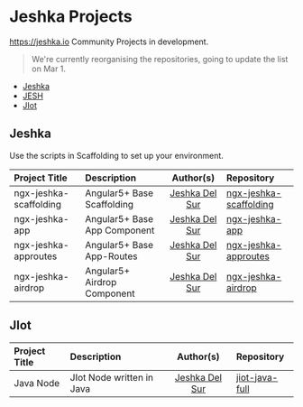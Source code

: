 #  Jeshka Projects
https://jeshka.io Community Projects in development.

> We're currently reorganising the repositories, going to update the list on Mar 1.

- [Jeshka](#Jeshka)
- [JESH](#JESH)
- [JIot](#JIot)

## Jeshka
Use the scripts in Scaffolding to set up your environment. 

Project Title | Description | Author(s) | Repository
:-- | :-- | :--: | :--
ngx-jeshka-scaffolding | Angular5+ Base Scaffolding | [Jeshka Del Sur](https://github.com/Rainbow-Unicorn-Oo) | [ngx-jeshka-scaffolding](https://github.com/Rainbow-Unicorn-Oo/ngx-jeshka-scaffolding)
ngx-jeshka-app | Angular5+ Base App Component | [Jeshka Del Sur](https://github.com/Rainbow-Unicorn-Oo) | [ngx-jeshka-app](https://github.com/Rainbow-Unicorn-Oo/ngx-jeshka-app)
ngx-jeshka-approutes | Angular5+ Base App-Routes | [Jeshka Del Sur](https://github.com/Rainbow-Unicorn-Oo) | [ngx-jeshka-approutes](https://github.com/Rainbow-Unicorn-Oo/ngx-jeshka-approutes)
ngx-jeshka-airdrop | Angular5+ Airdrop Component | [Jeshka Del Sur](https://github.com/Rainbow-Unicorn-Oo) | [ngx-jeshka-airdrop](https://github.com/Rainbow-Unicorn-Oo/ngx-jeshka-airdrop)

<!--ngx-jeshka-navroutes | Angular5+ Routes | [Jeshka Del Sur](https://github.com/Rainbow-Unicorn-Oo) | [ngx-jeshka-navroutes](https://github.com/Rainbow-Unicorn-Oo/ngx-jeshka-navroutes)
ngx-jeshka-navside | Angular5+ Sidebar | [Jeshka Del Sur](https://github.com/Rainbow-Unicorn-Oo) | [ngx-jeshka-navside](https://github.com/Rainbow-Unicorn-Oo/ngx-jeshka-navside)
ngx-jeshka-navbar | Angular5+ Navbar | [Jeshka Del Sur](https://github.com/Rainbow-Unicorn-Oo) | [ngx-jeshka-navbar](https://github.com/Rainbow-Unicorn-Oo/ngx-jeshka-navbar)
ngx-jeshka-tour | Angular5+ Tour | [Jeshka Del Sur](https://github.com/Rainbow-Unicorn-Oo) | [ngx-jeshka-tour](https://github.com/Rainbow-Unicorn-Oo/ngx-jeshka-tour)
ngx-jeshka-eth-entity | Angular5+ Ethereum Network Adaptor | [Jeshka Del Sur](https://github.com/Rainbow-Unicorn-Oo) | [ngx-jeshka-eth](https://github.com/Rainbow-Unicorn-Oo/ngx-jeshka-eth)-->


## JIot
Project Title | Description | Author(s) | Repository
:-- | :-- | :--: | :--
Java Node | JIot Node written in Java | [Jeshka Del Sur](https://github.com/user/Rainbow-Unicorn-Oo) | [jiot-java-full](https://github.com/user/Rainbow-Unicorn-Oo/jiot-java-full)
